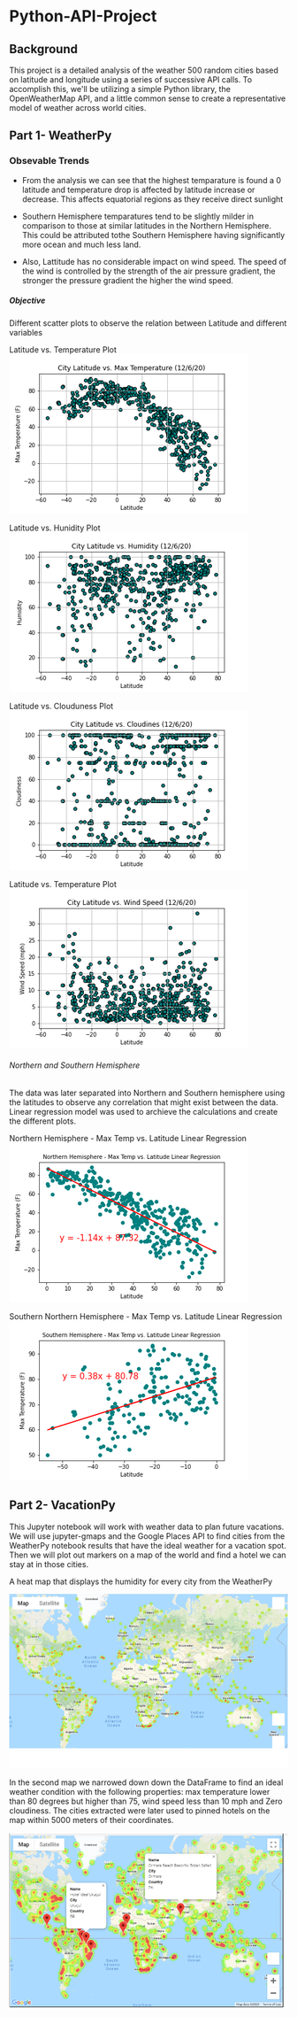 # Python-API-Project

## Background
This  project is a detailed  analysis of the weather 500 random cities based on latitude and longitude using a series of successive API calls. To accomplish this, we'll be utilizing a simple Python library, the OpenWeatherMap API, and a little common sense to create a representative model of weather across world cities.

## Part 1- WeatherPy

### Obsevable Trends
* From the analysis we can see that the highest temparature is found a 0 latitude and temperature drop is affected by latitude increase or decrease. This affects equatorial regions as they receive direct sunlight

* Southern Hemisphere temparatures tend to be slightly milder in comparison to those at similar latitudes in the Northern Hemisphere. This could be attributed tothe Southern Hemisphere having significantly more ocean and much less land.

* Also, Lattitude has no considerable impact on wind speed. The speed of the wind is controlled by the strength of the air pressure gradient, the stronger the pressure gradient the higher the wind speed.

##### Objective

Different scatter plots to observe the relation between Latitude and different variables

Latitude vs. Temperature Plot
![alt text](https://github.com/Claude-Hanfou/Python-API-Analysis/blob/main/output_data/figure_1.png "plot")

Latitude vs. Hunidity Plot
![alt text](https://github.com/Claude-Hanfou/Python-API-Analysis/blob/main/output_data/figure_2.png "plot")

Latitude vs. Clouduness Plot
![alt text](https://github.com/Claude-Hanfou/Python-API-Analysis/blob/main/output_data/figure_3.png "plot")

Latitude vs. Temperature Plot
![alt text](https://github.com/Claude-Hanfou/Python-API-Analysis/blob/main/output_data/figure_4.png "plot")

###### Northern and Southern Hemisphere
The data was later separated into Northern and Southern hemisphere using the latitudes to observe any correlation that might exist between the data. Linear regression model was used to archieve the calculations and create the different plots.

Northern Hemisphere - Max Temp vs. Latitude Linear Regression
![alt text](https://github.com/Claude-Hanfou/Python-API-Analysis/blob/main/output_data/figure_5.png "plot")

Southern Northern Hemisphere - Max Temp vs. Latitude Linear Regression
![alt text](https://github.com/Claude-Hanfou/Python-API-Analysis/blob/main/output_data/figure_6.png "plot")

## Part 2- VacationPy
This Jupyter notebook will work with weather data to plan future vacations. We will use jupyter-gmaps and the Google Places API to find cities from the WeatherPy notebook results that have the ideal weather for a vacation spot. Then we will plot out markers on a map of the world and find a hotel we can stay at in those cities.

A heat map that displays the humidity for every city from the WeatherPy

![alt text](https://github.com/Claude-Hanfou/Python-API-Analysis/blob/main/Images/heat_map.png "Heat Map")


In the second map we narrowed down  down the DataFrame to find an ideal weather condition with the following properties: max temperature lower than 80 degrees but higher than 75, wind speed less than 10 mph and Zero cloudiness. The cities extracted were later used to pinned hotels on the map within 5000 meters of their coordinates.

![alt_text](https://github.com/Claude-Hanfou/Python-API-Analysis/blob/main/Images/hotel_map.PNG "Hotel Map")


